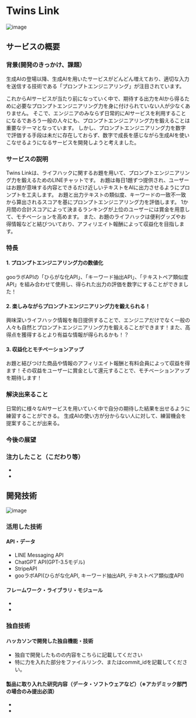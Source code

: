 # Twins Link

![image](https://github.com/jphacks/TK_2309/assets/148039751/68071516-613f-4a8b-8b59-b870ab2c0317)

## サービスの概要
### 背景(開発のきっかけ、課題）
生成AIの登場以降、生成AIを用いたサービスがどんどん増えており、適切な入力を送信する技術である「プロンプトエンジニアリング」が注目されています。

これからAIサービスが当たり前になっていく中で、期待する出力をAIから得るために必要なプロンプトエンジニアリング力を身に付けられていない人が少なくありません。
そこで、エンジニアのみならず日常的にAIサービスを利用することになるであろう一般の人々にも、プロンプトエンジニアリング力を鍛えることは重要なテーマとなっています。
しかし、プロンプトエンジニアリング力を数字で評価する手段は未だに存在しておらず、数字で成長を感じながら生成AIを使いこなせるようになるサービスを開発しようと考えました。


### サービスの説明
Twins Linkは、ライフハックに関するお題を用いて、プロンプトエンジニアリング力を鍛えるためのLINEチャットです。
お題は毎日1題ずつ提供され、ユーザーはお題が意味する内容とできるだけ近しいテキストをAIに出力させるようにプロンプトを工夫します。
お題と出力テキストの類似度、キーワードの一致不一致から算出されるスコアを基にプロンプトエンジニアリング力を評価します。
1か月間の合計スコアによって決まるランキングが上位のユーザーには賞金を用意して、モチベーションを高めます。
また、お題のライフハックは便利グッズやお得情報などと結びついており、アフィリエイト報酬によって収益化を目指します。



### 特長
#### 1. プロンプトエンジニアリング力の数値化
gooラボAPIの「ひらがな化API」、「キーワード抽出API」、「テキストペア類似度API」を組み合わせて使用し、得られた出力の評価を数字にすることができました！
#### 2. 楽しみながらプロンプトエンジニアリング力を鍛えられる！
興味深いライフハック情報を毎日提供することで、エンジニアだけでなく一般の人々も自然とプロンプトエンジニアリング力を鍛えることができます！また、高得点を獲得するとより有益な情報が得られるかも！？
#### 3. 収益化とモチベーションアップ
お題と結びつけた商品や情報のアフィリエイト報酬と有料会員によって収益を得ます！その収益をユーザーに賞金として還元することで、モチベーションアップを期待します！


### 解決出来ること
日常的に様々なAIサービスを用いていく中で自分の期待した結果を出せるように練習することができる。
生成AIの使い方が分からない人に対して、練習機会を提案することが出来る。

### 今後の展望
### 注力したこと（こだわり等）
* 
*

## 開発技術
![image](https://github.com/jphacks/TK_2309/assets/148039751/74fcd0e7-26ce-4443-8b97-deb526c8861a)

### 活用した技術


#### API・データ
* LINE Messaging API
* ChatGPT API(GPT-3.5モデル)
* StripeAPI
* gooラボAPI(ひらがな化API, キーワード抽出API, テキストペア類似度API)

#### フレームワーク・ライブラリ・モジュール
* 
* 


### 独自技術
#### ハッカソンで開発した独自機能・技術
* 独自で開発したものの内容をこちらに記載してください
* 特に力を入れた部分をファイルリンク、またはcommit_idを記載してください。

#### 製品に取り入れた研究内容（データ・ソフトウェアなど）（※アカデミック部門の場合のみ提出必須）
* 
*
